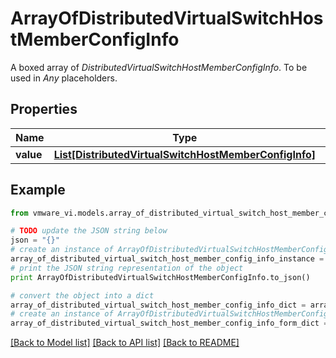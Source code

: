 # ArrayOfDistributedVirtualSwitchHostMemberConfigInfo

A boxed array of *DistributedVirtualSwitchHostMemberConfigInfo*. To be used in *Any* placeholders. 

## Properties
Name | Type | Description | Notes
------------ | ------------- | ------------- | -------------
**value** | [**List[DistributedVirtualSwitchHostMemberConfigInfo]**](DistributedVirtualSwitchHostMemberConfigInfo.md) |  | 

## Example

```python
from vmware_vi.models.array_of_distributed_virtual_switch_host_member_config_info import ArrayOfDistributedVirtualSwitchHostMemberConfigInfo

# TODO update the JSON string below
json = "{}"
# create an instance of ArrayOfDistributedVirtualSwitchHostMemberConfigInfo from a JSON string
array_of_distributed_virtual_switch_host_member_config_info_instance = ArrayOfDistributedVirtualSwitchHostMemberConfigInfo.from_json(json)
# print the JSON string representation of the object
print ArrayOfDistributedVirtualSwitchHostMemberConfigInfo.to_json()

# convert the object into a dict
array_of_distributed_virtual_switch_host_member_config_info_dict = array_of_distributed_virtual_switch_host_member_config_info_instance.to_dict()
# create an instance of ArrayOfDistributedVirtualSwitchHostMemberConfigInfo from a dict
array_of_distributed_virtual_switch_host_member_config_info_form_dict = array_of_distributed_virtual_switch_host_member_config_info.from_dict(array_of_distributed_virtual_switch_host_member_config_info_dict)
```
[[Back to Model list]](../README.md#documentation-for-models) [[Back to API list]](../README.md#documentation-for-api-endpoints) [[Back to README]](../README.md)



